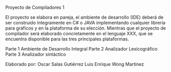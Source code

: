 Proyecto de Compiladores 1

El proyecto se elabora en pareja, el ambiente de desarrollo (IDE) deberá de ser construido
íntegramente en C# o JAVA implementando cualquier librería para gráficos y en la
plataforma de su elección. Mientras que el proyecto de compilador será elaborado
concretamente en el lenguaje XXX, que se encuentra disponible para las tres principales
plataformas.

Parte 1 Ambiente de Desarrollo Integral
Parte 2 Analizador Lexicográfico
Parte 3 Analizador sintáctico

Elaborado por:
Oscar Salas Gutiérrez
Luis Enrique Wong Martínez
